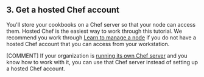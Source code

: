 ## 3. Get a hosted Chef account

You'll store your cookbooks on a Chef server so that your node can access them. Hosted Chef is the easiest way to work through this tutorial. We recommend you work through [Learn to manage a node](/manage-a-node/ubuntu/) if you do not have a hosted Chef account that you can access from your workstation.

[COMMENT] If your organization is [running its own Chef server](https://downloads.chef.io/chef-server/) and you know how to work with it, you can use that Chef server instead of setting up a hosted Chef account.  
